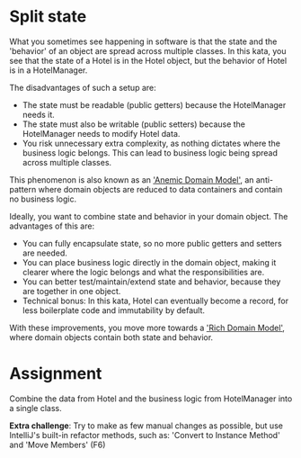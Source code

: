 # Split state

What you sometimes see happening in software is that the state and the 'behavior' of an object are spread across multiple classes.
In this kata, you see that the state of a Hotel is in the Hotel object, but the behavior of Hotel is in a HotelManager.

The disadvantages of such a setup are:
- The state must be readable (public getters) because the HotelManager needs it.
- The state must also be writable (public setters) because the HotelManager needs to modify Hotel data.
- You risk unnecessary extra complexity, as nothing dictates where the business logic belongs. This can lead to business logic being spread across multiple classes.

This phenomenon is also known as an ['Anemic Domain Model'](https://en.wikipedia.org/wiki/Anemic_domain_model), an anti-pattern where domain objects are reduced to data containers and contain no business logic.

Ideally, you want to combine state and behavior in your domain object. The advantages of this are:
- You can fully encapsulate state, so no more public getters and setters are needed.
- You can place business logic directly in the domain object, making it clearer where the logic belongs and what the responsibilities are.
- You can better test/maintain/extend state and behavior, because they are together in one object.
- Technical bonus: In this kata, Hotel can eventually become a record, for less boilerplate code and immutability by default.

With these improvements, you move more towards a ['Rich Domain Model'](https://medium.com/@aboutcoding/rich-domain-models-22f176ad6f1b), where domain objects contain both state and behavior.


# Assignment

Combine the data from Hotel and the business logic from HotelManager into a single class.

**Extra challenge**: Try to make as few manual changes as possible, but use IntelliJ's built-in refactor methods, such as: 'Convert to Instance Method' and 'Move Members' (F6)

